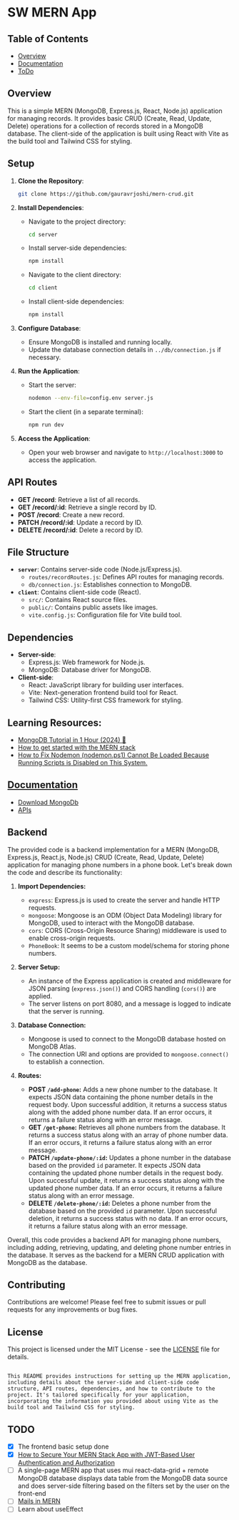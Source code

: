 ﻿# SW MERN App

## Table of Contents

-   [Overview](#overview)
-   [Documentation](#documentation)
-   [ToDo](#todo)


## Overview
This is a simple MERN (MongoDB, Express.js, React, Node.js) application for managing records. It provides basic CRUD (Create, Read, Update, Delete) operations for a collection of records stored in a MongoDB database. The client-side of the application is built using React with Vite as the build tool and Tailwind CSS for styling.

## Setup
1. **Clone the Repository**: 
   ```bash
   git clone https://github.com/gauravrjoshi/mern-crud.git
   ```

2. **Install Dependencies**:
   - Navigate to the project directory:
     ```bash
     cd server
     ```
   - Install server-side dependencies:
     ```bash
     npm install
     ```
   - Navigate to the client directory:
     ```bash
     cd client
     ```
   - Install client-side dependencies:
     ```bash
     npm install
     ```

3. **Configure Database**:
   - Ensure MongoDB is installed and running locally.
   - Update the database connection details in `../db/connection.js` if necessary.

4. **Run the Application**:
   - Start the server:
     ```bash
     nodemon --env-file=config.env server.js
     ```
   - Start the client (in a separate terminal):
     ```bash
     npm run dev
     ```

5. **Access the Application**:
   - Open your web browser and navigate to `http://localhost:3000` to access the application.

## API Routes
- **GET /record**: Retrieve a list of all records.
- **GET /record/:id**: Retrieve a single record by ID.
- **POST /record**: Create a new record.
- **PATCH /record/:id**: Update a record by ID.
- **DELETE /record/:id**: Delete a record by ID.

## File Structure
- **`server`**: Contains server-side code (Node.js/Express.js).
  - `routes/recordRoutes.js`: Defines API routes for managing records.
  - `db/connection.js`: Establishes connection to MongoDB.
- **`client`**: Contains client-side code (React).
  - `src/`: Contains React source files.
  - `public/`: Contains public assets like images.
  - `vite.config.js`: Configuration file for Vite build tool.

## Dependencies
- **Server-side**:
  - Express.js: Web framework for Node.js.
  - MongoDB: Database driver for MongoDB.
- **Client-side**:
  - React: JavaScript library for building user interfaces.
  - Vite: Next-generation frontend build tool for React.
  - Tailwind CSS: Utility-first CSS framework for styling.



## Learning Resources:
 - [MongoDB Tutorial in 1 Hour (2024) 🍃](https://www.youtube.com/watch?v=J6mDkcqU_ZE)
 - [How to get started with the MERN stack](https://www.mongodb.com/languages/mern-stack-tutorial)
 - [How to Fix Nodemon (nodemon.ps1) Cannot Be Loaded Because Running Scripts is Disabled on This System.](https://dev.to/jumbo02/how-to-fix-nodemon-nodemon-ps1-cannot-be-loaded-because-running-scripts-is-disabled-on-this-system-27km)

## [Documentation](https://docs.google.com/document/d/1fOS9ykJq5JkBTggqGvQehEprqKj2l9jeiW8U49dExWA/edit?usp=sharing)

- [Download MongoDb](https://www.mongodb.com/try/download/community)
- [APIs](https://documenter.getpostman.com/view/21176684/2sA35G42mr)

## Backend

The provided code is a backend implementation for a MERN (MongoDB, Express.js, React.js, Node.js) CRUD (Create, Read, Update, Delete) application for managing phone numbers in a phone book. Let's break down the code and describe its functionality:

1. **Import Dependencies:**
   - `express`: Express.js is used to create the server and handle HTTP requests.
   - `mongoose`: Mongoose is an ODM (Object Data Modeling) library for MongoDB, used to interact with the MongoDB database.
   - `cors`: CORS (Cross-Origin Resource Sharing) middleware is used to enable cross-origin requests.
   - `PhoneBook`: It seems to be a custom model/schema for storing phone numbers.

2. **Server Setup:**
   - An instance of the Express application is created and middleware for JSON parsing (`express.json()`) and CORS handling (`cors()`) are applied.
   - The server listens on port 8080, and a message is logged to indicate that the server is running.

3. **Database Connection:**
   - Mongoose is used to connect to the MongoDB database hosted on MongoDB Atlas.
   - The connection URI and options are provided to `mongoose.connect()` to establish a connection.

4. **Routes:**
   - **POST `/add-phone`:** Adds a new phone number to the database. It expects JSON data containing the phone number details in the request body. Upon successful addition, it returns a success status along with the added phone number data. If an error occurs, it returns a failure status along with an error message.
   - **GET `/get-phone`:** Retrieves all phone numbers from the database. It returns a success status along with an array of phone number data. If an error occurs, it returns a failure status along with an error message.
   - **PATCH `/update-phone/:id`:** Updates a phone number in the database based on the provided `id` parameter. It expects JSON data containing the updated phone number details in the request body. Upon successful update, it returns a success status along with the updated phone number data. If an error occurs, it returns a failure status along with an error message.
   - **DELETE `/delete-phone/:id`:** Deletes a phone number from the database based on the provided `id` parameter. Upon successful deletion, it returns a success status with no data. If an error occurs, it returns a failure status along with an error message.

Overall, this code provides a backend API for managing phone numbers, including adding, retrieving, updating, and deleting phone number entries in the database. It serves as the backend for a MERN CRUD application with MongoDB as the database.


## Contributing
Contributions are welcome! Please feel free to submit issues or pull requests for any improvements or bug fixes.

## License
This project is licensed under the MIT License - see the [LICENSE](./LICENSE) file for details.
```

This README provides instructions for setting up the MERN application, including details about the server-side and client-side code structure, API routes, dependencies, and how to contribute to the project. It's tailored specifically for your application, incorporating the information you provided about using Vite as the build tool and Tailwind CSS for styling.
```

## TODO

- [x] The frontend basic setup done
- [x] [How to Secure Your MERN Stack App with JWT-Based User Authentication and Authorization](https://www.freecodecamp.org/news/how-to-secure-your-mern-stack-application/)
- [ ] A single-page MERN app that uses mui react-data-grid + remote MongoDB database displays data table from the MongoDB data source and does server-side filtering based on the filters set by the user on the front-end
- [ ] [Mails in MERN](https://www.nodemailer.com/)
- [ ] Learn about useEffect 